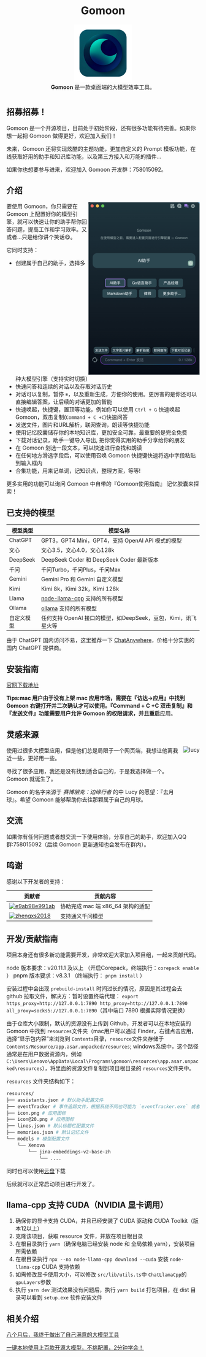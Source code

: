 <h1 align="center">Gomoon</h1>
<div align="center">
<img order-radius="100px" height="150px" src="https://github.com/wizardAEI/blog-images/blob/main/gomoon-icon.png" alt=""/>
<div><b>Gomoon</b> 是一款桌面端的大模型效率工具。</div>
</div>

<h1 align="center"> </h1>

## 招募招募！

<img order-radius="100px" align="left" height="160px" src="https://github.com/wizardAEI/Gomoon/assets/61337085/df3aab98-d40e-4e97-827f-7436ff6f823b" alt=""/>

Gomoon 是一个开源项目，目前处于初始阶段，还有很多功能有待完善。如果你想一起把 Gomoon 做得更好，欢迎加入我们！

未来，Gomoon 还将实现炫酷的主题功能，更加自定义的 Prompt 模板功能，在线获取好用的助手和知识库功能，以及第三方接入和万能的插件...

如果你也想要参与进来，欢迎加入 Gomoon 开发群：758015092。

## 介绍

<img order-radius="100px" align="right"  height="450px" src="https://github.com/wizardAEI/blog-images/blob/main/gomoon-jietu3.jpg" alt=""/>

要使用 Gomoon，你只需要在 Gomoon 上配置好你的模型引擎，就可以快速让你的助手帮你回答问题，提高工作和学习效率。又或者...只是给你讲个笑话😋。

它同时支持：

- 创建属于自己的助手，选择多种大模型引擎（支持实时切换）
- 快速问答和连续的对话以及存取对话历史
- 对话可以复制，暂停 ⏸，以及重新生成，方便你的使用。更厉害的是你还可以直接编辑答案，让后续的对话更加的智能
- 快速唤起，快捷键，置顶等功能，例如你可以使用 `Ctrl + G` 快速唤起 Gomoon，双击复制(`Command + C +C`)快速问答
- 发送文件，图片和URL解析，联网查询，朗读等快捷功能
- 使用记忆胶囊储存你的本地知识库，更加安全可靠，最重要的是完全免费
- 下载对话记录，助手一键导入导出, 把你觉得实用的助手分享给你的朋友
- 在 Gomoon 划选一段文本，可以快速进行查找和朗读
- 在任何地方滑选字段后，可以使用召唤 Gomoon 快捷键快速将选中字段粘贴到输入框内
- 合集功能，用来记单词，记知识点，整理方案，等等!

更多实用的功能可以询问 Gomoon 中自带的『Gomoon使用指南』 记忆胶囊来探索！

## 已支持的模型

| 模型类型   | 模型名称                                                                    |
| ---------- | --------------------------------------------------------------------------- |
| ChatGPT    | GPT3，GPT4 Mini，GPT4，支持 OpenAI API 模式的模型                           |
| 文心       | 文心3.5，文心4.0，文心128k                                                  |
| DeepSeek   | DeepSeek Coder 和 DeepSeek Coder 最新版本                                   |
| 千问       | 千问Turbo，千问Plus，千问Max                                                |
| Gemini     | Gemini Pro 和 Gemini 自定义模型                                             |
| Kimi       | Kimi 8k，Kimi 32k，Kimi 128k                                                |
| Llama      | [node-llama-cpp](https://withcatai.github.io/node-llama-cpp) 支持的所有模型 |
| Ollama     | [ollama](https://ollama.com/) 支持的所有模型                                |
| 自定义模型 | 任何支持 OpenAI 接口的模型，如DeepSeek，豆包，Kimi，讯飞星火等              |

由于 ChatGPT 国内访问不易，这里推荐一下 [ChatAnywhere](https://peiqishop.me/)，价格十分实惠的国内 ChatGPT 提供商。

## 安装指南

[官网下载地址](https://gomoon.top)

**Tips:**mac 用户由于没有上架 mac 应用市场，需要在『**访达**→应用』中找到 Gomoon 右键打开并二次确认才可以使用。『Command + C +C 双击复制』和『发送文件』功能需要用户允许 Gomoon 的权限请求，并且**重启**应用。

## 灵感来源

<img align="right" height="180px" src="https://github.com/wizardAEI/Gomoon/assets/61337085/8c4a7dd2-0956-4c60-ab11-378d7df47937" alt="lucy"/>

使用过很多大模型应用，但是他们总是局限于一个网页端，我想让他离我近一些，更好用一些。

寻找了很多应用，我还是没有找到适合自己的，于是我选择做一个。Gomoon 就诞生了。

Gomoon 的名字来源于 _赛博朋克：边缘行者_ 的中 Lucy 的愿望：『去月球』。希望 Gomoon 能够帮助你去往那颗属于自己的月球。

## 交流

如果你有任何问题或者想交流一下使用体验，分享自己的助手，欢迎加入QQ群:758015092（后续 Gomoon 更新通知也会发布在群内）。

## 鸣谢

感谢以下开发者的支持：

| 贡献者                                                                                          | 贡献内容                          |
| ----------------------------------------------------------------------------------------------- | --------------------------------- |
| [![e9ab98e991ab](https://github.com/e9ab98e991ab.png?size=50)](https://github.com/e9ab98e991ab) | 协助完成 mac 端 x86_64 架构的适配 |
| [![zhengxs2018](https://github.com/zhengxs2018.png?size=50)](https://github.com/zhengxs2018)    | 支持通义千问模型                  |

## 开发/贡献指南

项目本身还有很多新功能需要开发，非常欢迎大家加入项目组，一起来贡献代码。

node 版本要求：v20.11.1 及以上 （开启Corepack，终端执行：`corepack enable` ）
pnpm 版本要求：v8.3.1 （终端执行： `pnpm install` ）

安装过程中会出现 `prebuild-install` 时间过长的情况，原因是其过程会去 github 拉取文件，解决方：暂时设置终端代理：
`export https_proxy=http://127.0.0.1:7890 http_proxy=http://127.0.0.1:7890 all_proxy=socks5://127.0.0.1:7890`（其中端口 7890 根据实际情况更换）

由于仓库大小限制，默认的资源没有上传到 Github，开发者可以在本地安装的 Gomoon 中找到 `resources`文件夹（mac用户可以通过 Finder，右键点击应用，选择“显示包内容”来浏览到 `Contents`目录，`resource`文件夹存储于 `Contents/Resource/app.asar.unpacked/resources`; windows系统中，这个路径通常是在用户数据资源内，例如 `C:\Users\Lenovo\AppData\Local\Programs\gomoon\resources\app.asar.unpacked\resources`），将里面的资源文件复制到项目根目录的 `resources`文件夹中。

`resources` 文件夹结构如下：

```bash
resources/
├── assistants.json # 默认助手配置文件
├── eventTracker # 事件追踪文件，根据系统不同也可能为 `eventTracker.exe` 或者 `eventTracker-x86`
├── icon.png # 应用图标
├── icon@20.png # 应用图标
├── lines.json # 默认标题栏配置文件
├── memories.json # 默认记忆文件
└── models # 模型配置文件
    └── Xenova
        └── jina-embeddings-v2-base-zh
            └── ....
```

同时也可以使用[云盘](https://www.123pan.com/s/Cwttjv-29lXv.html)下载

后续就可以正常启动项目进行开发了。

## llama-cpp 支持 CUDA（NVIDIA 显卡调用）

1. 确保你的显卡支持 CUDA，并且已经安装了 CUDA 驱动和 CUDA Toolkit（版本12以上）
2. 克隆该项目，获取 resource 文件，并放在项目根目录
3. 在根目录执行 `yarn`（确保电脑已经安装 node 和 全局依赖 yarn），安装项目所需依赖
4. 在根目录执行 `npx --no node-llama-cpp download --cuda` 安装 `node-llama-cpp` CUDA 支持依赖
5. 如需修改显卡使用大小，可以修改 `src/lib/utils.ts`中 `ChatLlamaCpp`的 `gpuLayers`参数
6. 执行 `yarn dev` 测试效果没有问题后，执行 `yarn build` 打包项目，在 dist 目录可以看到 `setup.exe` 软件安装文件

## 相关介绍

[八个月后，我终于做出了自己满意的大模型工具](https://juejin.cn/post/7388444606457757715)

[一键本地使用上百款开源大模型，不挑配置，2分钟学会！](https://www.bilibili.com/video/BV1uM4m127hV)
